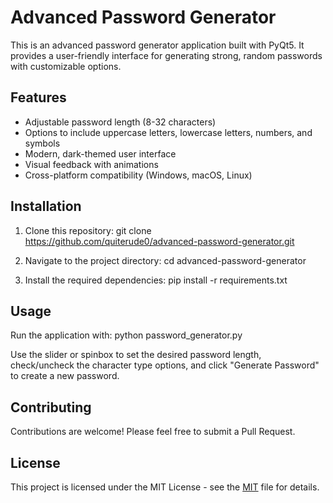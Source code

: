 # Advanced Password Generator

This is an advanced password generator application built with PyQt5. It provides a user-friendly interface for generating strong, random passwords with customizable options.

## Features

- Adjustable password length (8-32 characters)
- Options to include uppercase letters, lowercase letters, numbers, and symbols
- Modern, dark-themed user interface
- Visual feedback with animations
- Cross-platform compatibility (Windows, macOS, Linux)

## Installation

1. Clone this repository:
git clone https://github.com/quiterude0/advanced-password-generator.git

2. Navigate to the project directory:
cd advanced-password-generator

3. Install the required dependencies:
pip install -r requirements.txt


## Usage

Run the application with:
python password_generator.py

Use the slider or spinbox to set the desired password length, check/uncheck the character type options, and click "Generate Password" to create a new password.

## Contributing

Contributions are welcome! Please feel free to submit a Pull Request.

## License

This project is licensed under the MIT License - see the [MIT](https://choosealicense.com/licenses/mit/) file for details.
